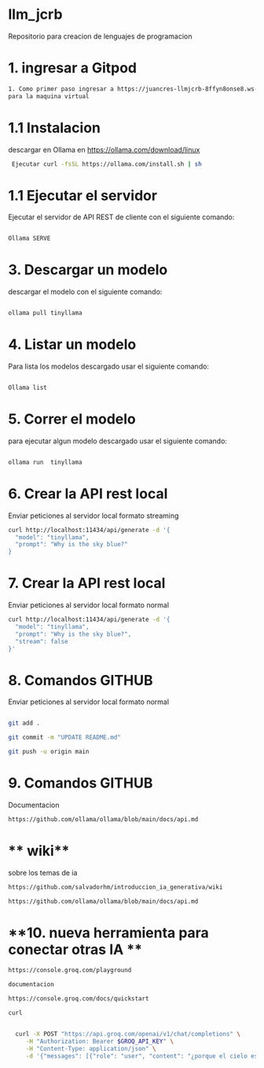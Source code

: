# llm_jcrb
Repositorio para creacion de lenguajes de programacion

# **1. ingresar a Gitpod** #

```` bash
1. Como primer paso ingresar a https://juancres-llmjcrb-8ffyn8onse8.ws-us115.gitpod.io/
para la maquina virtual

````
 
# **1.1 Instalacion** #

 descargar en Ollama en https://ollama.com/download/linux

```` bash
 Ejecutar curl -fsSL https://ollama.com/install.sh | sh

````
# **1.1 Ejecutar el servidor** #


Ejecutar el servidor de API REST de cliente con el siguiente comando:

```` bash

Ollama SERVE


````

# **3. Descargar un modelo** #


descargar el modelo con el siguiente comando:

```` bash

ollama pull tinyllama


````

# **4. Listar un modelo** #


Para lista los modelos descargado usar el siguiente comando:

```` bash

Ollama list


````


# **5. Correr el modelo** #


para ejecutar algun modelo descargado usar el siguiente comando:

```` bash

ollama run  tinyllama


````

# **6. Crear la API rest local** #

Enviar peticiones al servidor local formato streaming

```` bash
curl http://localhost:11434/api/generate -d '{
  "model": "tinyllama",
  "prompt": "Why is the sky blue?"
}
````


# **7. Crear la API rest local** #

Enviar peticiones al servidor local formato normal

```` bash
curl http://localhost:11434/api/generate -d '{
  "model": "tinyllama",
  "prompt": "Why is the sky blue?",
  "stream": false
}'
````


# **8. Comandos GITHUB** #

Enviar peticiones al servidor local formato normal

```` bash

git add .

git commit -m "UPDATE README.md"

git push -u origin main

````

# **9. Comandos GITHUB** #

Documentacion

```` bash
https://github.com/ollama/ollama/blob/main/docs/api.md
````


# ** wiki** #

sobre los temas de ia

```` bash
https://github.com/salvadorhm/introduccion_ia_generativa/wiki
````
```` bash
https://github.com/ollama/ollama/blob/main/docs/api.md

````


# **10. nueva herramienta para conectar otras IA ** #

```` bash
https://console.groq.com/playground

documentacion

https://console.groq.com/docs/quickstart

curl


  curl -X POST "https://api.groq.com/openai/v1/chat/completions" \
     -H "Authorization: Bearer $GROQ_API_KEY" \
     -H "Content-Type: application/json" \
     -d '{"messages": [{"role": "user", "content": "¿porque el cielo es azul?"}], "model": "llama3-8b-8192"}'

````


